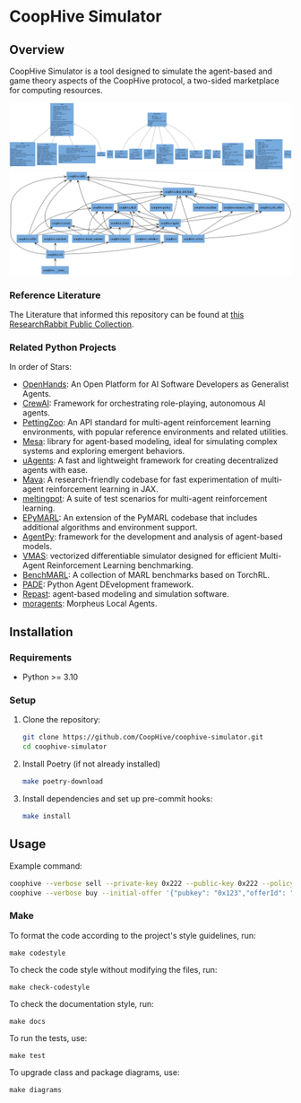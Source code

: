 # CoopHive Simulator

## Overview

CoopHive Simulator is a tool designed to simulate the agent-based and game theory aspects of the CoopHive protocol, a two-sided marketplace for computing resources.

![Class Diagram](docs/img/classes_coophive.png)
![Package Diagram](docs/img/packages_coophive.png)

### Reference Literature

The Literature that informed this repository can be found at [this ResearchRabbit Public Collection](https://www.researchrabbitapp.com/collection/public/JLNPJ13R6N).

### Related Python Projects

In order of Stars:

- [OpenHands](https://github.com/All-Hands-AI/OpenHands): An Open Platform for AI Software Developers as Generalist Agents.
- [CrewAI](https://github.com/crewAIInc/crewAI): Framework for orchestrating role-playing, autonomous AI agents.
- [PettingZoo](https://github.com/Farama-Foundation/PettingZoo): An API standard for multi-agent reinforcement learning environments, with popular reference environments and related utilities.
- [Mesa](https://github.com/projectmesa/mesa/): library for agent-based modeling, ideal for simulating complex systems and exploring emergent behaviors.
- [uAgents](https://github.com/fetchai/uAgents): A fast and lightweight framework for creating decentralized agents with ease.
- [Mava](https://github.com/instadeepai/Mava): A research-friendly codebase for fast experimentation of multi-agent reinforcement learning in JAX.
- [meltingpot](https://github.com/google-deepmind/meltingpot): A suite of test scenarios for multi-agent reinforcement learning.
- [EPyMARL](https://github.com/uoe-agents/epymarl): An extension of the PyMARL codebase that includes additional algorithms and environment support.
- [AgentPy](https://github.com/jofmi/agentpy): framework for the development and analysis of agent-based models.
- [VMAS](https://github.com/proroklab/VectorizedMultiAgentSimulator): vectorized differentiable simulator designed for efficient Multi-Agent Reinforcement Learning benchmarking.
- [BenchMARL](https://github.com/facebookresearch/BenchMARL): A collection of MARL benchmarks based on TorchRL.
- [PADE](https://github.com/grei-ufc/pade): Python Agent DEvelopment framework.
- [Repast](https://github.com/Repast/repast4py): agent-based modeling and simulation software.
- [moragents](https://github.com/MorpheusAIs/moragents): Morpheus Local Agents.

## Installation

### Requirements

- Python >= 3.10

### Setup

1. Clone the repository:

   ```bash
   git clone https://github.com/CoopHive/coophive-simulator.git
   cd coophive-simulator
2. Install Poetry (if not already installed)

    ```bash
    make poetry-download
3. Install dependencies and set up pre-commit hooks:

    ```bash
    make install
## Usage

Example command:

```bash
coophive --verbose sell --private-key 0x222 --public-key 0x222 --policy-name naive_accepter
coophive --verbose buy --initial-offer '{"pubkey": "0x123","offerId": "offer_0","initial": true,"data": {"_tag": "offer","query": "hello","price": ["0x100", 200]}}' --private-key 0x222 --public-key 0x222 --policy-name naive_accepter
```

### Make

To format the code according to the project's style guidelines, run:

    make codestyle
To check the code style without modifying the files, run:

    make check-codestyle
To check the documentation style, run:

    make docs

To run the tests, use:

    make test

To upgrade class and package diagrams, use:

    make diagrams

